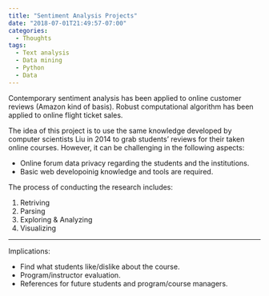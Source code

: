 ```yaml
---
title: "Sentiment Analysis Projects"
date: "2018-07-01T21:49:57-07:00"
categories:
  - Thoughts
tags:
  - Text analysis
  - Data mining
  - Python
  - Data
---
```



Contemporary sentiment analysis has been applied to online customer reviews (Amazon kind of basis). Robust computational algorithm has been applied to online flight ticket sales.

The idea of this project is to use the same knowledge developed by computer scientists Liu in 2014 to grab students’ reviews for their taken online courses. However, it can be challenging in the following aspects:

* Online forum data privacy regarding the students and the institutions.
* Basic web developoinig knowledge and tools are required.


The process of conducting the research includes:

1. Retriving
2. Parsing
3. Exploring & Analyzing
4. Visualizing

***


Implications:

* Find what students like/dislike about the course.
* Program/instructor evaluation.
* References for future students and program/course managers.

